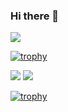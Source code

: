 ### Hi there 👋





![](https://komarev.com/ghpvc/?username=marshxan&style=flat-square&color=ff69b4)



[![trophy](https://github-profile-trophy.vercel.app/?username=Marshxan&theme=onestar&no-bg=false&title=Organizations,Commits,Repositories)](https://github-profile-trophy.vercel.app/?username=Marshxan&theme=onestar&no-bg=false)
 
<img src="https://github-readme-stats.vercel.app/api/?username=Marshxan&count_private=true&theme=tokyonight&showicons=true">            <img src="https://github-readme-stats.vercel.app/api/top-langs/?username=Marshxan&langs_count=5&theme=tokyonight"><br>    

          







[![trophy](https://github-profile-trophy.vercel.app/?username=Marshxan&theme=onestar&no-bg=false&title=Organizations,Commits,Repositories)](https://github-profile-trophy.vercel.app/?username=Marshxan&theme=onestar&no-bg=false)
